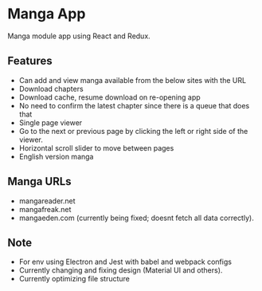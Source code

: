 # Manga App

Manga module app using React and Redux.

## Features

* Can add and view manga available from the below sites with the URL
* Download chapters
* Download cache, resume download on re-opening app
* No need to confirm the latest chapter since there is a queue that does that
* Single page viewer
* Go to the next or previous page by clicking the left or right side of the viewer.
* Horizontal scroll slider to move between pages
* English version manga

## Manga URLs

* mangareader.net
* mangafreak.net
* mangaeden.com (currently being fixed; doesnt fetch all data correctly). 

## Note

* For env using Electron and Jest with babel and webpack configs
* Currently changing and fixing design (Material UI and others).
* Currently optimizing file structure
